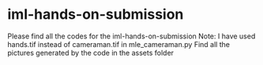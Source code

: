 # iml-hands-on-submission
Please find all the codes for the iml-hands-on-submission
Note: I have used hands.tif instead of cameraman.tif in mle_cameraman.py
Find all the pictures generated by the code in the assets folder


